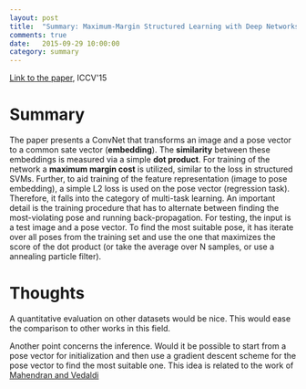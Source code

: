 ```yaml
---
layout: post
title:  "Summary: Maximum-Margin Structured Learning with Deep Networks for 3D Human Pose Estimation"
comments: true
date:   2015-09-29 10:00:00
category: summary
---
```


[Link to the paper](http://arxiv.org/abs/1508.06708), ICCV'15

# Summary
The paper presents a ConvNet that transforms an image and a pose vector to a common sate vector (**embedding**). 
The **similarity** between these embeddings is measured via a simple **dot product**. 
For training of the network a **maximum margin cost** is utilized, similar to the loss in structured SVMs.
Further, to aid training of the feature representation (image to pose embedding), a simple L2 loss is used on the pose vector (regression task).
Therefore, it falls into the category of multi-task learning.
An important detail is the training procedure that has to alternate between finding the most-violating pose and running back-propagation.
For testing, the input is a test image and a pose vector. 
To find the most suitable pose, it has iterate over all poses from the training set and use the one that maximizes the score of the dot product (or take the average over N samples, or use a annealing particle filter).

# Thoughts
A quantitative evaluation on other datasets would be nice.
This would ease the comparison to other works in this field.

Another point concerns the inference.
Would it be possible to start from a pose vector for initialization and then use a gradient descent scheme for the pose vector to find the most suitable one.
This idea is related to the work of [Mahendran and Vedaldi][1]


[1]: http://www.robots.ox.ac.uk/~vedaldi/assets/pubs/mahendran15understanding.pdf
